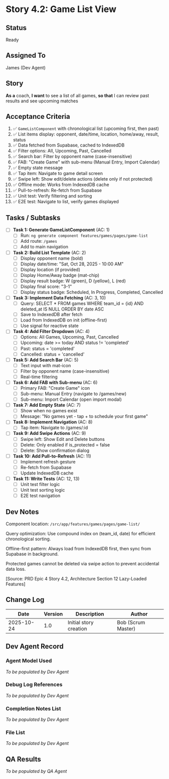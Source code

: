 # Story 4.2: Game List View

## Status
Ready

## Assigned To
James (Dev Agent)

## Story
**As a** coach,
**I want** to see a list of all games,
**so that** I can review past results and see upcoming matches

## Acceptance Criteria
1. ✅ `GameListComponent` with chronological list (upcoming first, then past)
2. ✅ List items display: opponent, date/time, location, home/away, result, status
3. ✅ Data fetched from Supabase, cached to IndexedDB
4. ✅ Filter options: All, Upcoming, Past, Cancelled
5. ✅ Search bar: Filter by opponent name (case-insensitive)
6. ✅ FAB: "Create Game" with sub-menu (Manual Entry, Import Calendar)
7. ✅ Empty state message
8. ✅ Tap item: Navigate to game detail screen
9. ✅ Swipe left: Show edit/delete actions (delete only if not protected)
10. ✅ Offline mode: Works from IndexedDB cache
11. ✅ Pull-to-refresh: Re-fetch from Supabase
12. ✅ Unit test: Verify filtering and sorting
13. ✅ E2E test: Navigate to list, verify games displayed

## Tasks / Subtasks

- [ ] **Task 1: Generate GameListComponent** (AC: 1)
  - [ ] Run: `ng generate component features/games/pages/game-list`
  - [ ] Add route: `/games`
  - [ ] Add to main navigation

- [ ] **Task 2: Build List Template** (AC: 2)
  - [ ] Display opponent name (bold)
  - [ ] Display date/time: "Sat, Oct 28, 2025 - 10:00 AM"
  - [ ] Display location (if provided)
  - [ ] Display Home/Away badge (mat-chip)
  - [ ] Display result badge: W (green), D (yellow), L (red)
  - [ ] Display final score: "3-1"
  - [ ] Display status badge: Scheduled, In Progress, Completed, Cancelled

- [ ] **Task 3: Implement Data Fetching** (AC: 3, 10)
  - [ ] Query: SELECT * FROM games WHERE team_id = {id} AND deleted_at IS NULL ORDER BY date ASC
  - [ ] Save to IndexedDB after fetch
  - [ ] Load from IndexedDB on init (offline-first)
  - [ ] Use signal for reactive state

- [ ] **Task 4: Add Filter Dropdown** (AC: 4)
  - [ ] Options: All Games, Upcoming, Past, Cancelled
  - [ ] Upcoming: date >= today AND status != 'completed'
  - [ ] Past: status = 'completed'
  - [ ] Cancelled: status = 'cancelled'

- [ ] **Task 5: Add Search Bar** (AC: 5)
  - [ ] Text input with mat-icon
  - [ ] Filter by opponent name (case-insensitive)
  - [ ] Real-time filtering

- [ ] **Task 6: Add FAB with Sub-menu** (AC: 6)
  - [ ] Primary FAB: "Create Game" icon
  - [ ] Sub-menu: Manual Entry (navigate to /games/new)
  - [ ] Sub-menu: Import Calendar (open import modal)

- [ ] **Task 7: Add Empty State** (AC: 7)
  - [ ] Show when no games exist
  - [ ] Message: "No games yet - tap + to schedule your first game"

- [ ] **Task 8: Implement Navigation** (AC: 8)
  - [ ] Tap item: Navigate to /games/:id

- [ ] **Task 9: Add Swipe Actions** (AC: 9)
  - [ ] Swipe left: Show Edit and Delete buttons
  - [ ] Delete: Only enabled if is_protected = false
  - [ ] Delete: Show confirmation dialog

- [ ] **Task 10: Add Pull-to-Refresh** (AC: 11)
  - [ ] Implement refresh gesture
  - [ ] Re-fetch from Supabase
  - [ ] Update IndexedDB cache

- [ ] **Task 11: Write Tests** (AC: 12, 13)
  - [ ] Unit test filter logic
  - [ ] Unit test sorting logic
  - [ ] E2E test navigation

## Dev Notes

Component location: `/src/app/features/games/pages/game-list/`

Query optimization: Use compound index on (team_id, date) for efficient chronological sorting.

Offline-first pattern: Always load from IndexedDB first, then sync from Supabase in background.

Protected games cannot be deleted via swipe action to prevent accidental data loss.

[Source: PRD Epic 4 Story 4.2, Architecture Section 12 Lazy-Loaded Features]

## Change Log

| Date | Version | Description | Author |
|------|---------|-------------|---------|
| 2025-10-24 | 1.0 | Initial story creation | Bob (Scrum Master) |

## Dev Agent Record

### Agent Model Used
_To be populated by Dev Agent_

### Debug Log References
_To be populated by Dev Agent_

### Completion Notes List
_To be populated by Dev Agent_

### File List
_To be populated by Dev Agent_

## QA Results
_To be populated by QA Agent_
